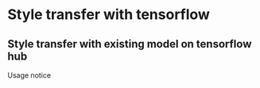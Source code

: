 # Style transfer with tensorflow

## Style transfer with existing model on tensorflow hub

Usage notice